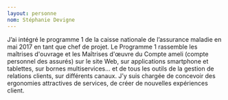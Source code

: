```yaml
---
layout: personne
nom: Stéphanie Devigne
---
```


J’ai intégré le programme 1 de la caisse nationale de l’assurance maladie en mai 2017 en tant que chef de projet. Le Programme 1 rassemble les maîtrises d'ouvrage et les Maîtrises d'œuvre du Compte ameli (compte personnel des assurés) sur le site Web, sur applications smartphone et tablettes, sur bornes multiservices… et de tous les outils de la gestion de relations clients, sur différents canaux. J’y suis chargée de concevoir des ergonomies attractives de services, de créer de nouvelles expériences client.
